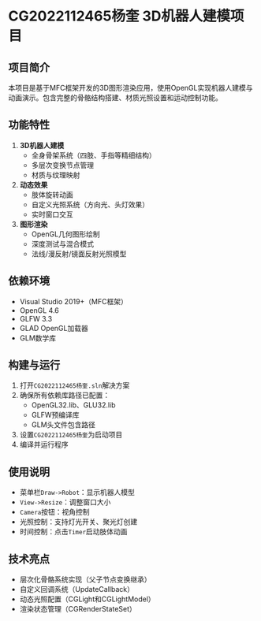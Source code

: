 # CG2022112465杨奎 3D机器人建模项目

## 项目简介
本项目是基于MFC框架开发的3D图形渲染应用，使用OpenGL实现机器人建模与动画演示。包含完整的骨骼结构搭建、材质光照设置和运动控制功能。

## 功能特性
1. **3D机器人建模**
   - 全身骨架系统（四肢、手指等精细结构）
   - 多层次变换节点管理
   - 材质与纹理映射
2. **动态效果**
   - 肢体旋转动画
   - 自定义光照系统（方向光、头灯效果）
   - 实时窗口交互
3. **图形渲染**
   - OpenGL几何图形绘制
   - 深度测试与混合模式
   - 法线/漫反射/镜面反射光照模型

## 依赖环境
- Visual Studio 2019+（MFC框架）
- OpenGL 4.6
- GLFW 3.3
- GLAD OpenGL加载器
- GLM数学库

## 构建与运行
1. 打开`CG2022112465杨奎.sln`解决方案
2. 确保所有依赖库路径已配置：
   - OpenGL32.lib、GLU32.lib
   - GLFW预编译库
   - GLM头文件包含路径
3. 设置`CG2022112465杨奎`为启动项目
4. 编译并运行程序

## 使用说明
- 菜单栏`Draw->Robot`：显示机器人模型
- `View->Resize`：调整窗口大小
- `Camera`按钮：视角控制
- 光照控制：支持灯光开关、聚光灯创建
- 时间控制：点击`Timer`启动肢体动画

## 技术亮点
- 层次化骨骼系统实现（父子节点变换继承）
- 自定义回调系统（UpdateCallback）
- 动态光照配置（CGLight和CGLightModel）
- 渲染状态管理（CGRenderStateSet）
